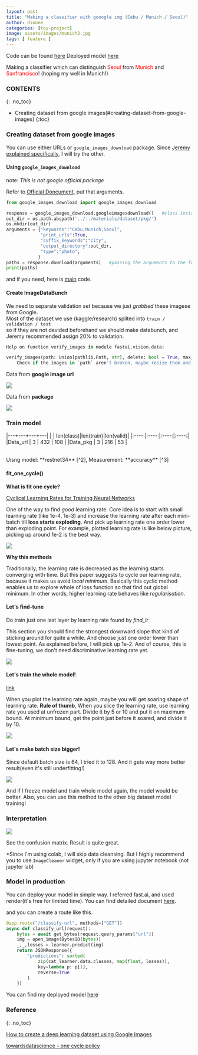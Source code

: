 ```yaml
---
layout: post
title: "Making a classifier with gooogle img (Cebu / Munich / Seoul)"
author: dionne
categories: [toy-project]
image: assets/images/munich2.jpg
tags: [ feature ]
---
```


Code can be found [here](https://github.com/SpellOnYou/dlff-note/blob/master/toy-project/What_is_your_city_lesson02.ipynb)
Deployed model [here](https://my-city-classifier.onrender.com/)

Making a classifier which can distinguish <span style="color: red">Seoul</span> from <span style="color: red">Munich</span> and <span style="color: red">Sanfrancisco</span>!
(hoping my well in Munich!)


### CONTENTS
{: .no_toc}

- Creating dataset from google images(#creating-dataset-from-google-images)
{:toc}

### Creating dataset from google images

You can use either URLs or `google_images_download` package. Since [Jeremy explained specifically](), I will try the other.

#### Using `google_images_download`

note: *This is not google official package* <br />

Refer to [Official Doncument](https://google-images-download.readthedocs.io/en/latest/index.html), put that arguments.

~~~python
from google_images_download import google_images_download

response = google_images_download.googleimagesdownload()   #class instantiation
out_dir = os.path.abspath('../../materials/dataset/pkg/')
os.mkdir(out_dir)
arguments = {"keywords":"Cebu,Munich,Seoul",
             "print_urls":True,
             "suffix_keywords":"city",
             "output_directory":out_dir,
             "type":"photo",
            }
paths = response.download(arguments)   #passing the arguments to the function
print(paths)
~~~

and if you need, here is [main](https://github.com/hardikvasa/google-images-download/blob/master/google_images_download/google_images_download.py) code.

#### Create ImageDataBunch

We need to separate validation set because we just *grabbed* these imagese from Google.<br /> Most of the dataset we use (kaggle/research) splited into `train / validation / test`<br /> so if they are not devided beforehand we should make databunch, and Jeremy recommended assign 20% to validation.<br />

~~~python
Help on function verify_images in module fastai.vision.data:

verify_images(path: Union[pathlib.Path, str], delete: bool = True, max_workers: int = 4, max_size: int = None, recurse: bool = False, dest: Union[pathlib.Path, str] = '.', n_channels: int = 3, interp=2, ext: str = None, img_format: str = None, resume: bool = None, **kwargs)
    Check if the images in `path` aren't broken, maybe resize them and copy it in `dest`.
~~~


Data from **google image url**

![](/assets/images/02-url.png)

Data from **package**

![](/assets/images/02-pkg.png)

### Train model

|---+---+---+---|
| | len(class)|len(train)|len(valid)|
|:----:|:----:|:----:|:----:|
|Data_url |   3 | 432 | 108 |
|Data_pkg |   3 | 216 | 53 |

<br />
Uisng model: **restnet34** [^2], Measurement: **accuracy** [^3]

#### fit_one_cycle()

**What is fit one cycle?**

[Cyclical Learning Rates for Training Neural Networks](https://arxiv.org/pdf/1506.01186.pdf)

One of the way to find *good* learning rate. Core idea is to start with small learning rate (like 1e-4, 1e-3) and increase the learning rate after each mini-batch till **loss starts exploding**. And pick up learning rate one order lower than exploding point. For example, plotted learning rate is like below picture, picking up around 1e-2 is the best way.

![](/assets/images/lr-finder.png)

**Why this methods**

 Traditionally, the learning rate is decreased as the learning starts converging with time. But this paper suggests to cycle our learning rate, because it makes us avoid *local minimum*. Basically this cyclic method enables us to explore whole of loss function so that find out global minimum. In other words, higher learning rate behaves like *regularisation*.


#### Let's find-tune

Do train just one last layer by learning rate found by *find_lr*

This section you should find the strongest downward slope that kind of sticking around for quite a while. And choose just one order lower than lowest point. As explained before, I will pick up 1e-2. And of course, this is fine-tuning, we don't need discriminative learning rate yet.

![](/assets/images/fine-tune.png)

#### Let's train the whole model!

[link](https://colab.research.google.com/github/SpellOnYou/dlff-note/blob/master/toy-project/What_is_your_city_lesson02.ipynb?authuser=1#scrollTo=8iumhHtskuDz)

When you plot the learning rate again, maybe you will get soaring shape of learning rate. 
**Rule of thumb**, When you slice the learning rate, use learning rate you used at unfrozen part. Divide it by 5 or 10 and put it on maximum bound. At minimum bound, get the point just before it soared, and divide it by 10.

![](/assets/images/whole_lr.png)

#### Let's make batch size bigger!

Since default batch size is 64, I tried it to 128.
And it gets way more better result(even it's still underfitting!)

![](/assets/images/lr_bigger.png)

And if I freeze model and train whole model again, the model would be better. Also, you can use this method to the other big dataset model training!

### Interpretation

![](/assets/images/interp.png)

See the confusion matrix. Result is quite great.

*Since I'm using colab, I will skip data cleansing. But I highly recommend you to use `ImageCleaner` widget, only if you are using jupyter notebook (not jupyter lab) 

### Model in production

You can deploy your model in simple way. I referred fast.ai, and used render(it's free for limited time). You can find detailed document [here](https://course.fast.ai/deployment_render.html).

and you can create a route like this.

~~~python
@app.route("/classify-url", methods=["GET"])
async def classify_url(request):
    bytes = await get_bytes(request.query_params["url"])
    img = open_image(BytesIO(bytes))
    _,_,losses = learner.predict(img)
    return JSONResponse({
        "predictions": sorted(
            zip(cat_learner.data.classes, map(float, losses)),
            key=lambda p: p[1],
            reverse=True
        )
    })
~~~

You can find my deployed model [here](https://my-city-classifier.onrender.com/)

### Reference
{: .no_toc}
    

[How to create a deep learning dataset using Google Images](https://www.pyimagesearch.com/2017/12/04/how-to-create-a-deep-learning-dataset-using-google-images/)

[^2]: [Deep Residual Learning for Image Recognition](https://arxiv.org/abs/1512.03385)

[^3]: [Accuracy_and_precision](https://en.wikipedia.org/wiki/Accuracy_and_precision)

[towardsdatascience - one cycle policy](https://towardsdatascience.com/finding-good-learning-rate-and-the-one-cycle-policy-7159fe1db5d6)